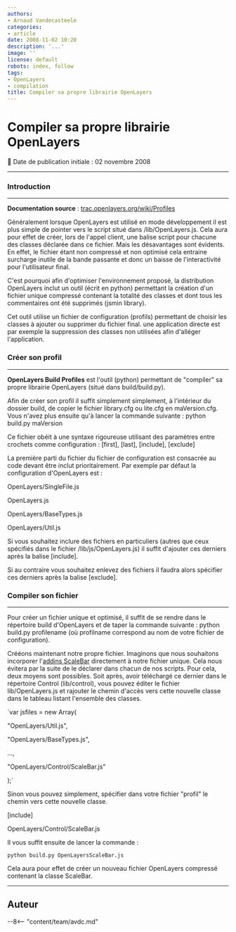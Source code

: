 ```yaml
---
authors:
- Arnaud Vandecasteele
categories:
- article
date: 2008-11-02 10:20
description: '...'
image: ''
license: default
robots: index, follow
tags:
- OpenLayers
- compilation
title: Compiler sa propre librairie OpenLayers
---
```


# Compiler sa propre librairie OpenLayers


:calendar: Date de publication initiale : 02 novembre 2008


----

### Introduction




---


**Documentation source** : [trac.openlayers.org/wiki/Profiles](http://trac.openlayers.org/wiki/Profiles)


Généralement lorsque OpenLayers est utilisé en mode développement il est plus simple de pointer vers le script situé dans /lib/OpenLayers.js. Cela aura pour effet de créer, lors de l'appel client, une balise script pour chacune des classes déclarée dans ce fichier. Mais les désavantages sont évidents. En effet, le fichier étant non compressé et non optimisé cela entraine surcharge inutile de la bande passante et donc un baisse de l'interactivité pour l'utilisateur final.


C'est pourquoi afin d'optimiser l'environnement proposé, la distribution OpenLayers inclut un outil (écrit en python) permettant la création d'un fichier unique compressé contenant la totalité des classes et dont tous les commentaires ont été supprimés (jsmin library).


Cet outil utilise un fichier de configuration (profils) permettant de choisir les classes à ajouter ou supprimer du fichier final. une application directe est par exemple la suppression des classes non utilisées afin d'alléger l'application.


### Créer son profil




---


**OpenLayers Build Profiles** est l'outil (python) permettant de "compiler" sa propre librairie OpenLayers (situé dans build/build.py).


Afin de créer son profil il suffit simplement simplement, à l'intérieur du dossier build, de copier le fichier library.cfg ou lite.cfg en maVersion.cfg. Vous n'avez plus ensuite qu'à lancer la commande suivante : python build.py maVersion


Ce fichier obéit à une syntaxe rigoureuse utilisant des paramètres entre crochets comme configuration : [first], [last], [include], [exclude]


La première parti du fichier du fichier de configuration est consacrée au code devant être inclut prioritairement. Par exemple par défaut la configuration d'OpenLayers est :


OpenLayers/SingleFile.js  

OpenLayers.js  

OpenLayers/BaseTypes.js  

OpenLayers/Util.js


Si vous souhaitez inclure des fichiers en particuliers (autres que ceux spécifiés dans le fichier /lib/js/OpenLayers.js) il suffit d'ajouter ces derniers après la balise [include].


Si au contraire vous souhaitez enlevez des fichiers il faudra alors spécifier ces derniers après la balise [exclude].


### Compiler son fichier




---


Pour créer un fichier unique et optimisé, il suffit de se rendre dans le répertoire build d'OpenLayers et de taper la commande suivante : python build.py profilename (où profilname correspond au nom de votre fichier de configuration).


Crééons maintenant notre propre fichier. Imaginons que nous souhaitons incorporer l'[addins ScaleBar](http://trac.openlayers.org/browser/addins/scalebar/trunk/lib/OpenLayers/Control/ScaleBar.js) directement à notre fichier unique. Cela nous évitera par la suite de le déclarer dans chacun de nos scripts. Pour cela, deux moyens sont possibles. Soit après, avoir téléchargé ce dernier dans le répertoire Control (lib/control), vous pouvez éditer le fichier lib/OpenLayers.js et rajouter le chemin d'accès vers cette nouvelle classe dans le tableau listant l'ensemble des classes.


`var jsfiles = new Array(  

"OpenLayers/Util.js",  

"OpenLayers/BaseTypes.js",  

...,  

"OpenLayers/Control/ScaleBar.js"  

);`


Sinon vous pouvez simplement, spécifier dans votre fichier "profil" le chemin vers cette nouvelle classe.


[include]  

OpenLayers/Control/ScaleBar.js


Il vous suffit ensuite de lancer la commande :


`python build.py OpenLayersScaleBar.js`


Cela aura pour effet de créer un nouveau fichier OpenLayers compressé contenant la classe ScaleBar.




----

## Auteur

--8<-- "content/team/avdc.md"
